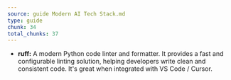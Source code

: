 ```yaml
---
source: guide Modern AI Tech Stack.md
type: guide
chunk: 34
total_chunks: 37
---
```


* **ruff:** A modern Python code linter and formatter. It provides a fast and configurable linting solution, helping developers write clean and consistent code. It's great when integrated with VS Code / Cursor.
